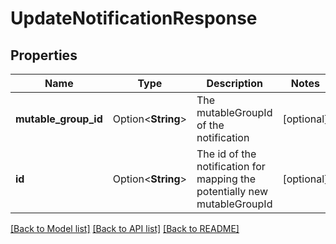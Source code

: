 # UpdateNotificationResponse

## Properties

Name | Type | Description | Notes
------------ | ------------- | ------------- | -------------
**mutable_group_id** | Option<**String**> | The mutableGroupId of the notification | [optional]
**id** | Option<**String**> | The id of the notification for mapping the potentially new mutableGroupId | [optional]

[[Back to Model list]](../README.md#documentation-for-models) [[Back to API list]](../README.md#documentation-for-api-endpoints) [[Back to README]](../README.md)


